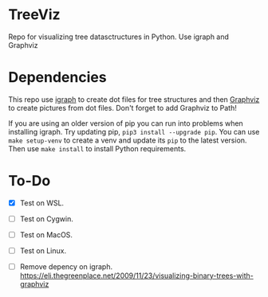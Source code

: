 # TreeViz
Repo for visualizing tree datasctructures in Python. Use igraph and Graphviz



# Dependencies

This repo use [igraph](https://igraph.org/python/doc/tutorial/install.html#installing-igraph) to create dot files for tree structures and then [Graphviz](https://www.graphviz.org/) to create pictures from dot files. Don't forget to add Graphviz to Path!

If you are using an older version of pip you can run into problems when installing igraph. Try updating pip, `pip3 install --upgrade pip`. You can use `make setup-venv` to create a venv and update its `pip` to the latest version. Then use `make install` to install Python requirements.



# To-Do
- [X] Test on WSL.
- [ ] Test on Cygwin.
- [ ] Test on MacOS.
- [ ] Test on Linux.
- [ ] Remove depency on igraph. https://eli.thegreenplace.net/2009/11/23/visualizing-binary-trees-with-graphviz


